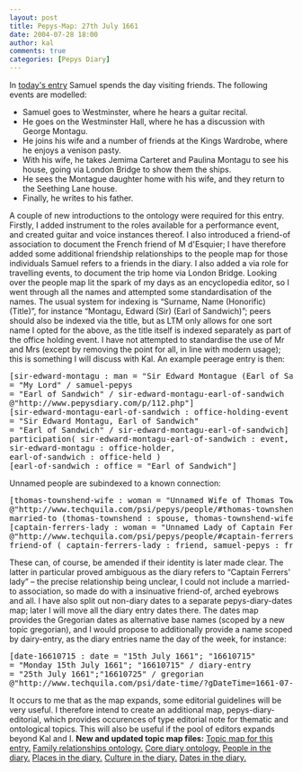 ```yaml
---
layout: post
title: Pepys-Map: 27th July 1661
date: 2004-07-28 18:00
author: kal
comments: true
categories: [Pepys Diary]
---
```

In <a href="http://www.pepysdiary.com/archive/1661/07/27/index.php">today's entry</a> Samuel spends the day visiting friends. The following events are modelled:
<ul>
<li>Samuel goes to Westminster, where he hears a guitar recital.</li>
<li>He goes on the Westminster Hall, where he has a discussion with George Montagu.</li>
<li>He joins his wife and a number of friends at the Kings Wardrobe, where he enjoys a venison pasty.</li>
<li>With his wife, he takes Jemima Carteret and Paulina Montagu to see his house, going via London Bridge to show them the ships.</li>
<li>He sees the Montague daughter home with his wife, and they return to the Seething Lane house.</li>
<li>Finally, he writes to his father.</li>
</ul>

<!--more-->
A couple of new introductions to the ontology were required for this entry. Firstly, I added instrument to the roles available for a performance event, and created guitar and voice instances thereof. I also introduced a friend-of association to document the French friend of M d'Esquier; I have therefore added some additional friendship relationships to the people map for those individuals Samuel refers to a friends in the diary. I also added a via role for travelling events, to document the trip home via London Bridge.
Looking over the people map lit the spark of my days as an encyclopedia editor, so I went through all the names and attempted some standardisation of the names. The usual system for indexing is &#x201c;Surname, Name (Honorific) (Title)&#x201d;, for instance &#x201c;Montagu, Edward (Sir) (Earl of Sandwich)&#x201d;; peers should also be indexed via the title, but as LTM only allows for one sort name I opted for the above, as the title itself is indexed separately as part of the office holding event. I have not attempted to standardise the use of Mr and Mrs (except by removing the point for all, in line with modern usage); this is something I will discuss with Kal. An example peerage entry is then:
<pre>
[sir-edward-montagu : man = "Sir Edward Montague (Earl of Sandwich)"; "Montagu, Edward (Sir) (Earl of Sandwich)"
= "My Lord" / samuel-pepys
= "Earl of Sandwich" / sir-edward-montagu-earl-of-sandwich
@"http://www.pepysdiary.com/p/112.php"]
[sir-edward-montagu-earl-of-sandwich : office-holding-event
= "Sir Edward Montagu, Earl of Sandwich"
= "Earl of Sandwich" / sir-edward-montagu-earl-of-sandwich]
participation( sir-edward-montagu-earl-of-sandwich : event,
sir-edward-montagu : office-holder,
earl-of-sandwich : office-held )
[earl-of-sandwich : office = "Earl of Sandwich"]
</pre>
Unnamed people are subindexed to a known connection:
<pre>
[thomas-townshend-wife : woman = "Unnamed Wife of Thomas Townshend";"Townshend, Thomas; wife of"
@"http://www.techquila.com/psi/pepys/people/#thomas-townshend-wife"]
married-to (thomas-townshend : spouse, thomas-townshend-wife : spouse)
[captain-ferrers-lady : woman = "Unnamed Lady of Captain Ferrers";"Ferrers, Robert; lady of"
@"http://www.techquila.com/psi/pepys/people/#captain-ferrers-lady"]
friend-of ( captain-ferrers-lady : friend, samuel-pepys : friend )
</pre>
These can, of course, be amended if their identity is later made clear. The latter in particular proved ambiguous as the diary refers to &#x201c;Captain Ferrers' lady&#x201d; &#x2013; the precise relationship being unclear, I could not include a married-to association, so made do with a insinuative friend-of, arched eyebrows and all.
I have also split out non-diary dates to a separate pepys-diary-dates map; later I will move all the diary entry dates there. The dates map provides the Gregorian dates as alternative base names (scoped by a new topic gregorian), and I would propose to additionally provide a name scoped by dairy-entry, as the diary entries name the day of the week, for instance:
<pre>
[date-16610715 : date = "15th July 1661"; "16610715"
= "Monday 15th July 1661"; "16610715" / diary-entry
= "25th July 1661";"16610725" / gregorian
@"http://www.techquila.com/psi/date-time/?gDateTime=1661-07-25"]
</pre>
It occurs to me that as the map expands, some editorial guidelines will be very useful. I therefore intend to create an additional map, pepys-diary-editorial, which provides occurences of type editorial note for thematic and ontological topics. This will also be useful if the pool of editors expands beyond Kal and I.
<b>New and updated topic map files:</b>
<a href="http://www.techquila.com/blog/archives/16610727.ltm">Topic map for this entry.</a>
<a href="http://www.techquila.com/blog/archives/family-relationships-ontology.ltm">Family relationships ontology.</a>
<a href="http://www.techquila.com/blog/archives/pepys-diary-ontology.ltm">Core diary ontology.</a>
<a href="http://www.techquila.com/blog/archives/pepys-diary-people.ltm">People in the diary.</a>
<a href="http://www.techquila.com/blog/archives/pepys-diary-places.ltm">Places in the diary.</a>
<a href="http://www.techquila.com/blog/archives/pepys-diary-culture.ltm">Culture in the diary.</a>
<a href="http://www.techquila.com/blog/archives/pepys-diary-dates.ltm">Dates in the diary.</a>

